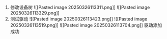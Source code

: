 1. 修改设备树
![[Pasted image 20250326113311.png]]
![[Pasted image 20250326113329.png]]
2. 测试驱动
![[Pasted image 20250326113423.png]]
![[Pasted image 20250326113519.png]]
![[Pasted image 20250326113704.png]]
驱动添加成功
